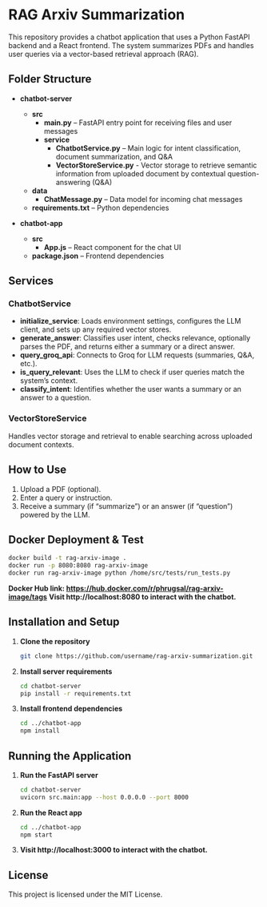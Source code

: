 # RAG Arxiv Summarization

This repository provides a chatbot application that uses a Python FastAPI backend and a React frontend. The system summarizes PDFs and handles user queries via a vector-based retrieval approach (RAG).

## Folder Structure

- **chatbot-server**  
  - **src**  
    - **main.py** – FastAPI entry point for receiving files and user messages  
    - **service**  
      - **ChatbotService.py** – Main logic for intent classification, document summarization, and Q&A  
      - **VectorStoreService.py** - Vector storage to retrieve semantic information from uploaded document by contextual question-answering (Q&A)
  - **data**  
    - **ChatMessage.py** – Data model for incoming chat messages  
  - **requirements.txt** – Python dependencies  

- **chatbot-app**  
  - **src**  
    - **App.js** – React component for the chat UI  
  - **package.json** – Frontend dependencies  

## Services

### ChatbotService
- **initialize_service**: Loads environment settings, configures the LLM client, and sets up any required vector stores.  
- **generate_answer**: Classifies user intent, checks relevance, optionally parses the PDF, and returns either a summary or a direct answer.  
- **query_groq_api**: Connects to Groq for LLM requests (summaries, Q&A, etc.).  
- **is_query_relevant**: Uses the LLM to check if user queries match the system’s context.  
- **classify_intent**: Identifies whether the user wants a summary or an answer to a question.  

### VectorStoreService
Handles vector storage and retrieval to enable searching across uploaded document contexts.

## How to Use
1. Upload a PDF (optional).  
2. Enter a query or instruction.  
3. Receive a summary (if “summarize”) or an answer (if “question”) powered by the LLM.

## Docker Deployment & Test
 ```bash
 docker build -t rag-arxiv-image .
 docker run -p 8080:8080 rag-arxiv-image
 docker run rag-arxiv-image python /home/src/tests/run_tests.py
 ```
**Docker Hub link: https://hub.docker.com/r/phrugsal/rag-arxiv-image/tags**
**Visit http://localhost:8080 to interact with the chatbot.**

## Installation and Setup

1. **Clone the repository**  
   ```bash
   git clone https://github.com/username/rag-arxiv-summarization.git
   ```
2. **Install server requirements**
   ```bash
   cd chatbot-server
   pip install -r requirements.txt
   ```
3. **Install frontend dependencies**
   ```bash
   cd ../chatbot-app
   npm install
   ```

## Running the Application

1. **Run the FastAPI server**
   ```bash
   cd chatbot-server
   uvicorn src.main:app --host 0.0.0.0 --port 8000
   ```

2. **Run the React app**
   ```bash
   cd ../chatbot-app
   npm start
   ```
3. **Visit http://localhost:3000 to interact with the chatbot.**


## License
This project is licensed under the MIT License.




